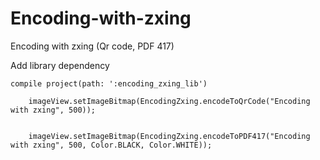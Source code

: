 # Encoding-with-zxing
Encoding with zxing (Qr code, PDF 417)


Add library dependency

    compile project(path: ':encoding_zxing_lib')

        imageView.setImageBitmap(EncodingZxing.encodeToQrCode("Encoding with zxing", 500));


        imageView.setImageBitmap(EncodingZxing.encodeToPDF417("Encoding with zxing", 500, Color.BLACK, Color.WHITE));
